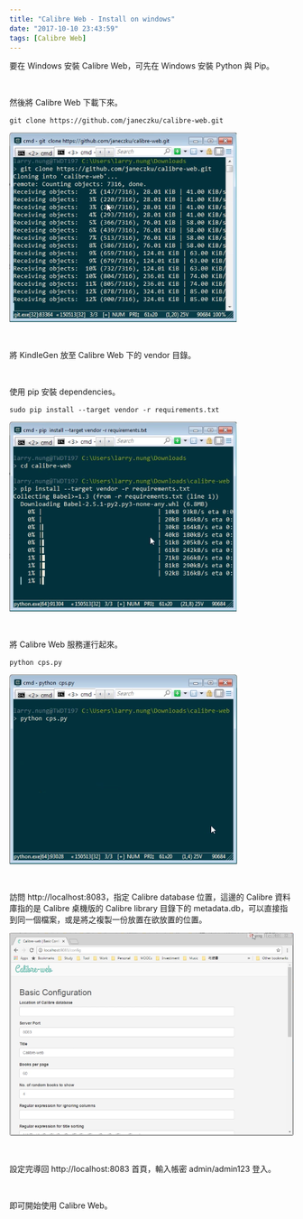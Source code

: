 ```yaml
---
title: "Calibre Web - Install on windows"
date: "2017-10-10 23:43:59"
tags: [Calibre Web]
---
```



要在 Windows 安裝 Calibre Web，可先在 Windows 安裝 Python 與 Pip。  

<!-- More -->

<br/>


然後將 Calibre Web 下載下來。  

    git clone https://github.com/janeczku/calibre-web.git    

![1.png](1.png)

<br/>


將 KindleGen 放至 Calibre Web 下的 vendor 目錄。  

<br/>


使用 pip 安裝 dependencies。  

    sudo pip install --target vendor -r requirements.txt


![2.png](2.png)

<br/>


將 Calibre Web 服務運行起來。  

    python cps.py

![3.png](3.png)

<br/>


訪問 http://localhost:8083，指定 Calibre database 位置，這邊的 Calibre 資料庫指的是 Calibre 桌機版的 Calibre library 目錄下的 metadata.db，可以直接指到同一個檔案，或是將之複製一份放置在欲放置的位置。   

![4.png](4.png)

<br/>


設定完導回 http://localhost:8083 首頁，輸入帳密 admin/admin123 登入。  

<br/>


即可開始使用 Calibre Web。

